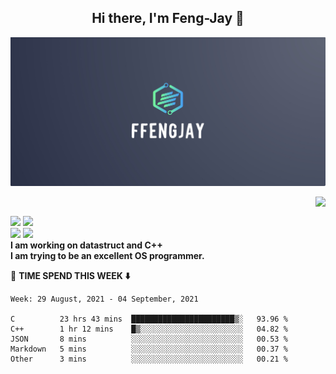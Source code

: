<h2 align="center"> Hi there, I'm Feng-Jay 👋 </h2>  

![](https://github.com/Feng-Jay/DataStruct/blob/master/Image/1.png)  

<img align="right" src="https://github-readme-stats.vercel.app/api?username=Feng-Jay&show_icons=true&icon_color=CE1D2D&text_color=718096&bg_color=ffffff&hide_title=true" />


&emsp;

![](https://visitor-badge.glitch.me/badge?page_id=Feng-Jay.readme)
![](https://img.shields.io/badge/Concentrate-Cpp-blue)  
![](https://img.shields.io/badge/Rust-primer-orange)
![](https://img.shields.io/badge/Target-OS-9cf)  
**I am working on datastruct and C++**  
**I am trying to be an excellent OS programmer.**  


📘 **TIME SPEND THIS WEEK ⬇️**
<!--START_SECTION:waka-->
```text
Week: 29 August, 2021 - 04 September, 2021

C          23 hrs 43 mins  ███████████████████████▒░   93.96 % 
C++        1 hr 12 mins    █▒░░░░░░░░░░░░░░░░░░░░░░░   04.82 % 
JSON       8 mins          ░░░░░░░░░░░░░░░░░░░░░░░░░   00.53 % 
Markdown   5 mins          ░░░░░░░░░░░░░░░░░░░░░░░░░   00.37 % 
Other      3 mins          ░░░░░░░░░░░░░░░░░░░░░░░░░   00.21 % 
```
<!--END_SECTION:waka-->
